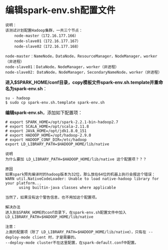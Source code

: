编辑spark-env.sh配置文件
=================================================================================
```
说明：
该测试计划配置Hadoop集群，一共三个节点：
    node-master（172.16.177.166）
    node-slave01（172.16.177.167）
    node-slave02（172.16.177.168）

node-master：NameNode，DataNode，ResourceManager，NodeManager，worker（非进程）
node-slave01：DataNode，NodeManager，worker（非进程）
node-slave02: DataNode，NodeManager，SecondaryNameNode，worker（非进程）
```

**进入$SPARK_HOME/conf目录，copy模板文件spark-env.sh.template并重命名为spark-env.sh**：
```shell
su - hadoop
$ sudo cp spark-env.sh.template spark-env.sh
```
**编辑spark-env.sh**，添加如下配置项：
```shell
# export SPARK_HOME=/opt/spark-2.2.1-bin-hadoop2.7
# export SCALA_HOME=/opt/scala-2.11.8
# export JAVA_HOME=/opt/jdk1.8.0_151
# export HADOOP_HOME=/opt/hadoop-2.9.0
# export HADOOP_CONF_DIR=/etc/hadoop
export LD_LIBRARY_PATH=$HADOOP_HOME/lib/native
```
```
说明
为什么要加 LD_LIBRARY_PATH=$HADOOP_HOME/lib/native 这个配置项？？？

原因
如果spark预先编译时的hadoop版本为32位，那么放在64位的机器上执行会报这个错误：
WARN util.NativeCodeLoader: Unable to load native-hadoop library for your platform...
      using builtin-java classes where applicable
      
当然了，如果没有这个警告信息，也不用加这个配置项。

解决办法
进入到$SPARK_HOME的conf目录下，在spark-env.sh配置文件中加入 LD_LIBRARY_PATH=$HADOOP_HOME/lib/native
```
```
注意：
上面的配置项（除了 LD_LIBRARY_PATH=$HADOOP_HOME/lib/native），只有在 --deploy-mode client 时，才是需要的。
--deploy-mode cluster不在这里配置，在spark-default.conf中配置。
```
